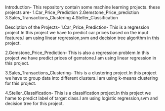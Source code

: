 Introduction-
This repository contain some machine learning projects.
these projects are-
1.Car_Price_Prediction
2.Gemstone_Price_prediction
3.Sales_Transactions_Clustering
4.Steller_Classification

Desciption of the Projects-
1.Car_Price_Prediction-
This is a regression project.In this project we have to
predict car prices based on the input features.I am using
linear regression,svm and decision tree algorithm in this
project.

2.Gemstone_Price_Prediction-
This is also a regression problem.In this project we have
predict prices of gemstone.I am using linear regression
in this project.

3.Sales_Transactions_Clustering-
This is a clustering project.In this project we have to 
group data into different clusters.I am using k-means 
clustering for this project.

4.Steller_Classification-
This is a classification project.In this project we hame
to predict label of target class.I am using logistic
regression,svm and decision tree for this project.
